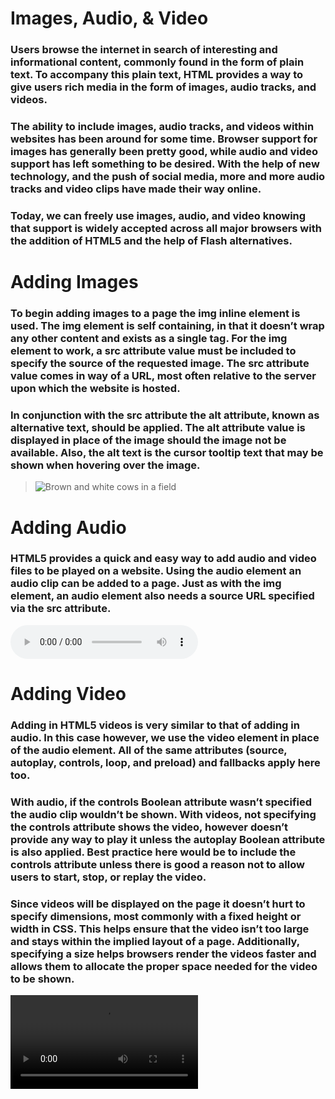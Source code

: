 # Images, Audio, & Video


### Users browse the internet in search of interesting and informational content, commonly found in the form of plain text. To accompany this plain text, HTML provides a way to give users rich media in the form of images, audio tracks, and videos.

### The ability to include images, audio tracks, and videos within websites has been around for some time. Browser support for images has generally been pretty good, while audio and video support has left something to be desired. With the help of new technology, and the push of social media, more and more audio tracks and video clips have made their way online.

### Today, we can freely use images, audio, and video knowing that support is widely accepted across all major browsers with the addition of HTML5 and the help of Flash alternatives.

# Adding Images

### To begin adding images to a page the img inline element is used. The img element is self containing, in that it doesn’t wrap any other content and exists as a single tag. For the img element to work, a src attribute value must be included to specify the source of the requested image. The src attribute value comes in way of a URL, most often relative to the server upon which the website is hosted.

### In conjunction with the src attribute the alt attribute, known as alternative text, should be applied. The alt attribute value is displayed in place of the image should the image not be available. Also, the alt text is the cursor tooltip text that may be shown when hovering over the image.

> <img src="cows.jpg" alt="Brown and white cows in a field">

# Adding Audio
### HTML5 provides a quick and easy way to add audio and video files to be played on a website. Using the audio element an audio clip can be added to a page. Just as with the img element, an audio element also needs a source URL specified via the src attribute.

><audio src="images-audio-video/jazz.ogg"></audio>

<audio controls>
  <source src="jazz.ogg" type="audio/ogg">
  <source src="jazz.mp3" type="audio/mpeg">
  <object type="application/x-shockwave-flash" data="player.swf?audio=jazz.mp3">
    <param name="movie" value="player.swf?audio=jazz.mp3">
    <p>This browser does not support the audio format. Please <a href="jazz.mp3" title="Jazz song">download</a> the audio clip.</p>
  </object>
</audio>


# Adding Video
### Adding in HTML5 videos is very similar to that of adding in audio. In this case however, we use the video element in place of the audio element. All of the same attributes (source, autoplay, controls, loop, and preload) and fallbacks apply here too.

### With audio, if the controls Boolean attribute wasn’t specified the audio clip wouldn’t be shown. With videos, not specifying the controls attribute shows the video, however doesn’t provide any way to play it unless the autoplay Boolean attribute is also applied. Best practice here would be to include the controls attribute unless there is good a reason not to allow users to start, stop, or replay the video.

### Since videos will be displayed on the page it doesn’t hurt to specify dimensions, most commonly with a fixed height or width in CSS. This helps ensure that the video isn’t too large and stays within the implied layout of a page. Additionally, specifying a size helps browsers render the videos faster and allows them to allocate the proper space needed for the video to be shown.

<video src="earth.ogv" controls></video>

